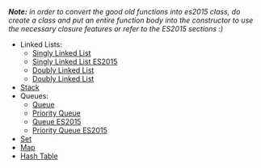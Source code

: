 *__Note:__ in order to convert the good old functions into es2015 class, do create a class and put an entire function body into the constructor to use the necessary closure features or refer to the ES2015 sections :)*
- Linked Lists:
  - [Singly Linked List](./linked-list.js)
  - [Singly Linked List ES2015](./linked-list-es2015.js)
  - [Doubly Linked List](./dbly-linked.js)
  - [Doubly Linked List](./dbly-linked-es2015.js)
- [Stack](./stack.js)
- Queues:
  - [Queue](./queue.js)
  - [Priority Queue](./priority-queue.js)
  - [Queue ES2015](./queue-es2015.js)
  - [Priority Queue ES2015](./priority-queue-es2015.js)
- [Set](./sets.js)
- [Map](./maps.js)
- [Hash Table](./hash-tables.js)